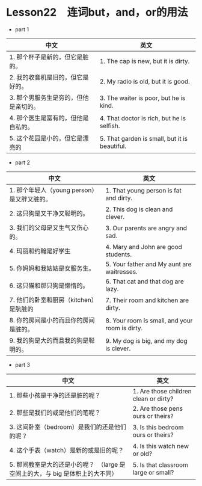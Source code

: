 # Lesson22　连词but，and，or的用法

- part 1

| 中文                                  | 英文                                          |
| ------------------------------------- | --------------------------------------------- |
| 1. 那个杯子是新的，但它是脏的。       | 1. The cap is new, but it is dirty.           |
| 2. 我的收音机是旧的，但它是好的。     | 2. My radio is old, but it is good.           |
| 3. 那个男服务生是穷的，但他是亲切的。 | 3. The waiter is poor, but he is kind.        |
| 4. 那个医生是富有的，但他是自私的。   | 4. That doctor is rich, but he is selfish.    |
| 5. 这个花园是小的，但它是漂亮的       | 5. That garden is small, but it is beautiful. |

- part 2

| 中文                                        | 英文                                           |
| ------------------------------------------- | ---------------------------------------------- |
| 1. 那个年轻人（young person）是又胖又脏的。 | 1. That young person is fat and dirty.         |
| 2. 这只狗是又干净又聪明的。                 | 2. This dog is clean and clever.               |
| 3. 我们的父母是又生气又伤心的。             | 3. Our parents are angry and sad.              |
| 4. 玛丽和约翰是好学生                       | 4. Mary and John are good students.            |
| 5. 你妈妈和我姑姑是女服务生。               | 5. Your father and My aunt are waitresses.     |
| 6. 这只猫和那只狗是懒惰的。                 | 6. That cat and that dog are lazy.             |
| 7. 他们的卧室和厨房（kitchen）是肮脏的      | 7. Their room and kitchen are dirty.           |
| 8. 你的房间是小的而且你的房间是脏的。       | 8. Your room is small, and your room is dirty. |
| 9. 我的狗是大的而且我的狗是聪明的。         | 9. My dog is big, and my dog is clever.        |

- part 3

| 中文                                                                           | 英文                                  |
| ------------------------------------------------------------------------------ | ------------------------------------- |
| 1. 那些小孩是干净的还是脏的呢？                                                | 1. Are those children clean or dirty? |
| 2. 那些是我们的或是他们的笔呢？                                                | 2. Are those pens ours or theirs?     |
| 3. 这间卧室（bedroom）是我们的还是他们的呢？                                   | 3. Is this bedroom ours or theirs?    |
| 4. 这个手表（watch）是新的或是旧的呢？                                         | 4. Is this watch new or old?          |
| 5. 那间教室是大的还是小的呢？　（large 是空间上的大，与 big 是体积上的大不同） | 5. Is that classroom large or small?  |
